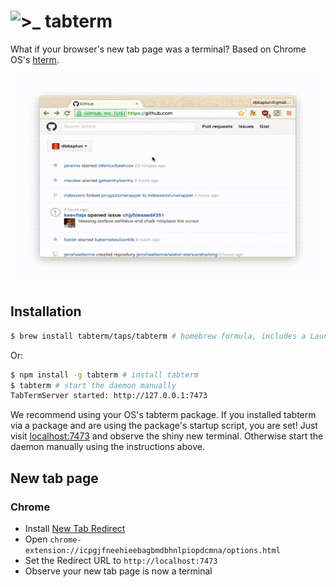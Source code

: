 # ![>_](https://raw.githubusercontent.com/tabterm/tabterm/master/dist/assets/logo_white_on_black.png) tabterm

What if your browser's new tab page was a terminal? Based on Chrome OS's
[hterm](https://chromium.googlesource.com/apps/libapps/+/master/hterm).

![screencast](dist/assets/screencast.gif)

## Installation
```sh
$ brew install tabterm/taps/tabterm # homebrew formula, includes a LaunchAgent that starts tabterm on login
```
Or:
```sh
$ npm install -g tabterm # install tabterm
$ tabterm # start the daemon manually
TabTermServer started: http://127.0.0.1:7473
```

We recommend using your OS's tabterm package. If you installed tabterm via a
package and are using the package's startup script, you are set! Just visit
[localhost:7473](http://localhost:7473) and observe the shiny new terminal.
Otherwise start the daemon manually using the instructions above.


## New tab page

### Chrome

* Install [New Tab Redirect](https://chrome.google.com/webstore/detail/new-tab-redirect/icpgjfneehieebagbmdbhnlpiopdcmna?hl=en)
* Open `chrome-extension://icpgjfneehieebagbmdbhnlpiopdcmna/options.html`
* Set the Redirect URL to `http://localhost:7473`
* Observe your new tab page is now a terminal

